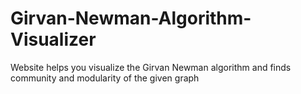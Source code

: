 # Girvan-Newman-Algorithm-Visualizer

Website helps you visualize the Girvan Newman algorithm and finds community and modularity of the given graph
